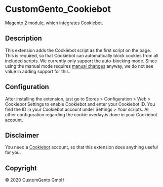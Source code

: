 # CustomGento_Cookiebot
Magento 2 module, which integrates Cookiebot.

## Description
This extension adds the Cookiebot script as the first script on the page. This is required, so that Cookiebot can automatically block cookies from all included scripts. We currently only support the auto-blocking mode. Since using the manual mode requires [manual changes](https://www.cookiebot.com/en/manual-implementation/) anyway, we do not see value in adding support for this.

## Configuration
After installing the extension, just go to Stores > Configuration > Web > Cookiebot Settings to enable Cookiebot and enter your Cookiebot ID. You find the ID in your Cookiebot account under Settings > Your scripts. All other configuration regarding the cookie overlay is done in your Cookiebot account.

## Disclaimer
You need a [Cookiebot](https://www.cookiebot.com/) account, so that this extension does anything useful for you.

## Copyright
&copy; 2020 CustomGento GmbH

